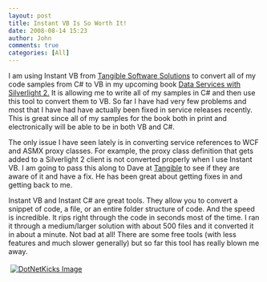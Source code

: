 ```yaml
---
layout: post
title: Instant VB Is So Worth It!
date: 2008-08-14 15:23
author: John
comments: true
categories: [All]
---
```

<p>I am using Instant VB from <a href="http://tangiblesoftwaresolutions.com/">Tangible Software Solutions</a> to convert all of my code samples from C# to VB in my upcoming book <a href="http://www.amazon.com/Data-Services-Silverlight-John-Papa/dp/0596523092/ref=sr_1_1?ie=UTF8&amp;s=books&amp;qid=1218389224&amp;sr=8-1">Data Services with Silverlight 2.</a> It is allowing me to write all of my samples in C# and then use this tool to convert them to VB. So far I have had very few problems and most that I have had have actually been fixed in service releases recently. This is great since all of my samples for the book both in print and electronically will be able to be in both VB and C#.</p>  <p>The only issue I have seen lately is in converting service references to WCF and ASMX proxy classes. For example, the proxy class definition that gets added to a Silverlight 2 client is not converted properly when I use Instant VB. I am going to pass this along to Dave at <a href="http://tangiblesoftwaresolutions.com/">Tangible</a> to see if they are aware of it and have a fix. He has been great about getting fixes in and getting back to me.</p>  <p>Instant VB and Instant C# are great tools. They allow you to convert a snippet of code, a file, or an entire folder structure of code. And the speed is incredible. It rips right through the code in seconds most of the time. I ran it through a medium/larger solution with about 500 files and it converted it in about a minute. Not bad at all! There are some free tools (with less features and much slower generally) but so far this tool has really blown me away.</p><div class="wlWriterHeaderFooter" style="text-align:left; margin:0px; padding:4px 4px 4px 4px;"><a href="http://www.dotnetkicks.com/kick/?url=/all/instant-vb-is-so-worth-it/"><img src="http://www.dotnetkicks.com/Services/Images/KickItImageGenerator.ashx?url=/all/instant-vb-is-so-worth-it/&amp;bgcolor=0080C0&amp;fgcolor=FFFFFF&amp;border=000000&amp;cbgcolor=D4E1ED&amp;cfgcolor=000000" alt="DotNetKicks Image" border="0/"></a></div><div class="wlWriterHeaderFooter" style="text-align:left; margin:0px; padding:4px 4px 4px 4px;"><script type="text/javascript">var dzone_url = '/all/instant-vb-is-so-worth-it/';</script><script type="text/javascript">var dzone_title = 'Instant VB Is So Worth It!';</script><script type="text/javascript">var dzone_blurb = 'Instant VB Is So Worth It!';</script><script type="text/javascript">var dzone_style = '1';</script><script language="javascript" src="http://widgets.dzone.com/widgets/zoneit.js"></script> </div>

